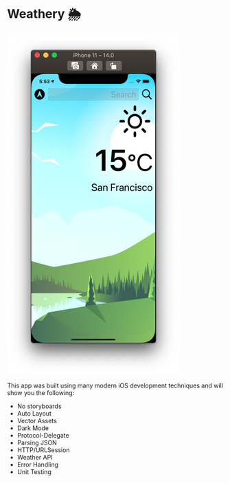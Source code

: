 # Weathery 🌦

![](demo.png)

This app was built using many modern iOS development techniques and will show you the following:

- No storyboards
- Auto Layout
- Vector Assets
- Dark Mode
- Protocol-Delegate
- Parsing JSON
- HTTP/URLSession
- Weather API
- Error Handling
- Unit Testing